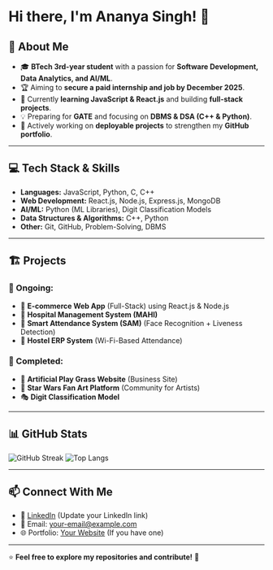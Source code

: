 # Hi there, I'm Ananya Singh! 👋

## 🚀 About Me

- 🎓 **BTech 3rd-year student** with a passion for **Software Development, Data Analytics, and AI/ML**.
- 🏆 Aiming to **secure a paid internship and job by December 2025**.
- 📌 Currently **learning JavaScript & React.js** and building **full-stack projects**.
- 💡 Preparing for **GATE** and focusing on **DBMS & DSA (C++ & Python)**.
- 🎯 Actively working on **deployable projects** to strengthen my **GitHub portfolio**.

---

## 💻 Tech Stack & Skills

- **Languages:** JavaScript, Python, C, C++
- **Web Development:** React.js, Node.js, Express.js, MongoDB
- **AI/ML:** Python (ML Libraries), Digit Classification Models
- **Data Structures & Algorithms:** C++, Python
- **Other:** Git, GitHub, Problem-Solving, DBMS

---

## 🏗️ Projects

### **🚀 Ongoing:**
- 🛒 **E-commerce Web App** (Full-Stack) using React.js & Node.js
- 🏥 **Hospital Management System (MAHI)** 
- 📸 **Smart Attendance System (SAM)** (Face Recognition + Liveness Detection)
- 🏨 **Hostel ERP System** (Wi-Fi-Based Attendance)

### **🔨 Completed:**
- 🌱 **Artificial Play Grass Website** (Business Site)
- 🎨 **Star Wars Fan Art Platform** (Community for Artists)
- 🎭 **Digit Classification Model**

---

## 📊 GitHub Stats
![GitHub Streak](https://github-readme-streak-stats.herokuapp.com/?user=Ananya904&theme=tokyonight)
![Top Langs](https://github-readme-stats.vercel.app/api/top-langs/?username=Ananya904&layout=compact&theme=tokyonight)

---

## 📫 Connect With Me
- 💼 [LinkedIn](#) (Update your LinkedIn link)
- 📧 Email: [your-email@example.com](mailto:your-email@example.com)
- 🌐 Portfolio: [Your Website](#) (If you have one)

---

⭐️ **Feel free to explore my repositories and contribute!** 🚀
